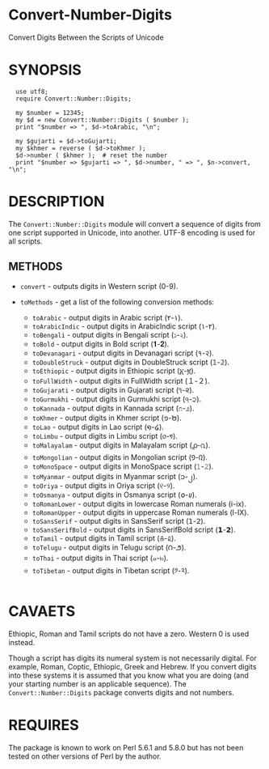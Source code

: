 # Convert-Number-Digits
Convert Digits Between the Scripts of Unicode


# SYNOPSIS
```
  use utf8;
  require Convert::Number::Digits;

  my $number = 12345;
  my $d = new Convert::Number::Digits ( $number );
  print "$number => ", $d->toArabic, "\n";

  my $gujarti = $d->toGujarti;
  my $khmer = reverse ( $d->toKhmer );
  $d->number ( $khmer );  # reset the number
  print "$number => $gujarti => ", $d->number, " => ", $n->convert, "\n";
```

#  DESCRIPTION

The `Convert::Number::Digits` module will convert a sequence of digits from one
script supported in Unicode, into another.  UTF-8 encoding is used
for all scripts.


## METHODS


* `convert` - outputs digits in Western script (0-9).

* `toMethods` - get a list of the following conversion methods:

  * `toArabic` - output digits in Arabic script (١-٢).
  * `toArabicIndic` - output digits in ArabicIndic script (۱-۲).
  * `toBengali` - output digits in Bengali script (১-২).
  * `toBold` - output digits in Bold script (𝟏-𝟐).
  * `toDevanagari` - output digits in Devanagari script (१-२).
  * `toDoubleStruck` - output digits in DoubleStruck script (𝟙-𝟚).
  * `toEthiopic` - output digits in Ethiopic script (፩-፪).
  * `toFullWidth` - output digits in FullWidth script (１-２).
  * `toGujarati` - output digits in Gujarati script (૧-૨).
  * `toGurmukhi` - output digits in Gurmukhi script (੧-੨).
  * `toKannada` - output digits in Kannada script (೧-೨).
  * `toKhmer` - output digits in Khmer script (១-២).
  * `toLao` - output digits in Lao script (໑-໒).
  * `toLimbu` - output digits in Limbu script (᥆-᥏).
  * `toMalayalam` - output digits in Malayalam script (൧-൨).
  * `toMongolian` - output digits in Mongolian script (᠑-᠒).
  * `toMonoSpace` - output digits in MonoSpace script (𝟷-𝟸).
  * `toMyanmar` - output digits in Myanmar script (၁-၂).
  * `toOriya` - output digits in Oriya script (୧-୨).
  * `toOsmanya` - output digits in Osmanya script (𐒠-𐒩).
  * `toRomanLower` - output digits in lowercase Roman numerals (ⅰ-ⅸ).
  * `toRomanUpper` - output digits in uppercase Roman numerals (Ⅰ-Ⅸ).
  * `toSansSerif` - output digits in SansSerif script (𝟣-𝟤).
  * `toSansSerifBold` - output digits in SansSerifBold script (𝟭-𝟮).
  * `toTamil` - output digits in Tamil script (௧-௨).
  * `toTelugu` - output digits in Telugu script (౧-౨).
  * `toThai` - output digits in Thai script (๑-๒).
  * `toTibetan` - output digits in Tibetan script (༡-༢).


# CAVAETS

Ethiopic, Roman and Tamil scripts do not have a zero.  Western 0 is used instead.

Though a script has digits its numeral system is not necessarily digital.
For example, Roman, Coptic, Ethiopic, Greek and Hebrew.  If you convert
digits into these systems it is assumed that you know what you are doing
(and your starting number is an applicable sequence).  The `Convert::Number::Digits`
package converts digits and not numbers.


# REQUIRES

The package is known to work on Perl 5.6.1 and 5.8.0 but has not been tested on
other versions of Perl by the author. 
